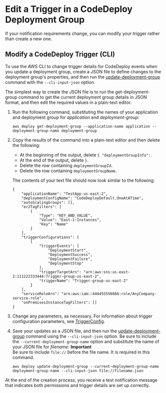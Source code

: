 # Edit a Trigger in a CodeDeploy Deployment Group<a name="monitoring-sns-event-notifications-edit-trigger"></a>

If your notification requirements change, you can modify your trigger rather than create a new one\.

## Modify a CodeDeploy Trigger \(CLI\)<a name="monitoring-sns-event-notifications-edit-trigger-cli"></a>

 To use the AWS CLI to change trigger details for CodeDeploy events when you update a deployment group, create a JSON file to define changes to the deployment group's properties, and then run the [update\-deployment\-group](https://docs.aws.amazon.com/cli/latest/reference/deploy/update-deployment-group.html) command with the `--cli-input-json` option\. 

The simplest way to create the JSON file is to run the get\-deployment\-group command to get the current deployment group details in JSON format, and then edit the required values in a plain\-text editor\.

1. Run the following command, substituting the names of your application and deployment group for *application* and *deployment\-group*:

   ```
   aws deploy get-deployment-group --application-name application --deployment-group-name deployment-group
   ```

1. Copy the results of the command into a plain\-text editor and then delete the following:
   + At the beginning of the output, delete `{ "deploymentGroupInfo":`\. 
   + At the end of the output, delete `}`\. 
   + Delete the row containing `deploymentGroupId`\.
   + Delete the row containing `deploymentGroupName`\.

   The contents of your text file should now look similar to the following:

   ```
   {
       "applicationName": "TestApp-us-east-2",
       "deploymentConfigName": "CodeDeployDefault.OneAtATime",
       "autoScalingGroups": [],
       "ec2TagFilters": [
           {
               "Type": "KEY_AND_VALUE",
               "Value": "East-1-Instances",
               "Key": "Name"
           }
       ],
       "triggerConfigurations": [
           {
               "triggerEvents": [
                   "DeploymentStart",
                   "DeploymentSuccess",
                   "DeploymentFailure",
                   "DeploymentStop"
               ],
               "triggerTargetArn": "arn:aws:sns:us-east-2:111222333444:Trigger-group-us-east-2",
               "triggerName": "Trigger-group-us-east-2"
           }
       ],
       "serviceRoleArn": "arn:aws:iam::444455556666:role/AnyCompany-service-role",
       "onPremisesInstanceTagFilters": []
   }
   ```

1. Change any parameters, as necessary\. For information about trigger configuration parameters, see [TriggerConfig](https://docs.aws.amazon.com/codedeploy/latest/APIReference/API_TriggerConfig.html)\.

1. Save your updates as a JSON file, and then run the [update\-deployment\-group](https://docs.aws.amazon.com/cli/latest/reference/deploy/update-deployment-group.html) command using the `--cli-input-json` option\. Be sure to include the `--current-deployment-group-name` option and substitute the name of your JSON file for *filename*: 
**Important**  
Be sure to include `file://` before the file name\. It is required in this command\.

   ```
   aws deploy update-deployment-group --current-deployment-group-name deployment-group-name --cli-input-json file://filename.json
   ```

At the end of the creation process, you receive a test notification message that indicates both permissions and trigger details are set up correctly\.